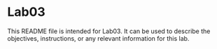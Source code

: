 # Lab03

This README file is intended for Lab03. It can be used to describe the objectives, instructions, or any relevant information for this lab.